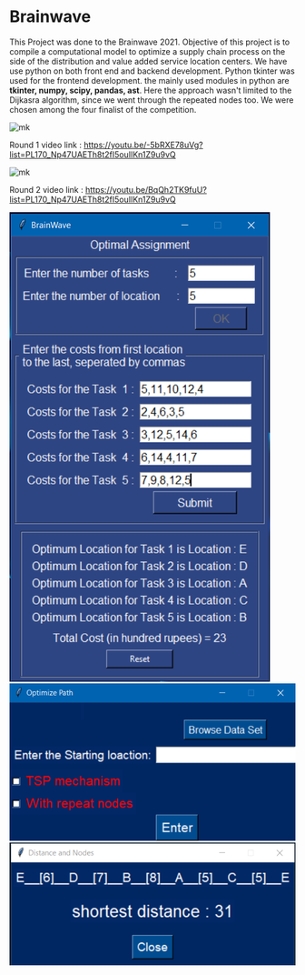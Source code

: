 # Brainwave
This Project was done to the Brainwave 2021. Objective of this project is to compile a computational model to optimize a supply chain process on the side of the distribution and value added service location centers. We have use python on both front end and backend development. Python tkinter was used for the frontend development. the mainly used modules in python are **tkinter, numpy, scipy, pandas, ast**. Here the approach wasn't limited to the Dijkasra algorithm, since we went through the repeated nodes too. We were chosen among the four finalist of the competition.

![mk](http://img.youtube.com/vi/-5bRXE78uVg/0.jpg)

Round 1  video link : https://youtu.be/-5bRXE78uVg?list=PL170_Np47UAETh8t2fI5ouIlKn1Z9u9vQ


![mk](http://img.youtube.com/vi/BqQh2TK9fuU/0.jpg)

Round 2  video link : https://youtu.be/BqQh2TK9fuU?list=PL170_Np47UAETh8t2fI5ouIlKn1Z9u9vQ

![Optimizing_Assignment](https://github.com/manjithadulana98/Brainwave/blob/main/images/Optimization%20Assignment.png?raw=true)
![Optimize path](https://github.com/manjithadulana98/Brainwave/blob/main/images/Optimize_path.png?raw=true)
![Output Optimize](https://github.com/manjithadulana98/Brainwave/blob/main/images/Output_optimize_path.png?raw=true)
